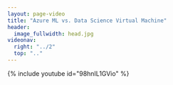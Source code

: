 ```yaml
---
layout: page-video
title: "Azure ML vs. Data Science Virtual Machine"
header:
  image_fullwidth: head.jpg
videonav:
  right: "../2"
  top: ".."
---
```


{% include youtube id="98hnIL1GVio" %}
